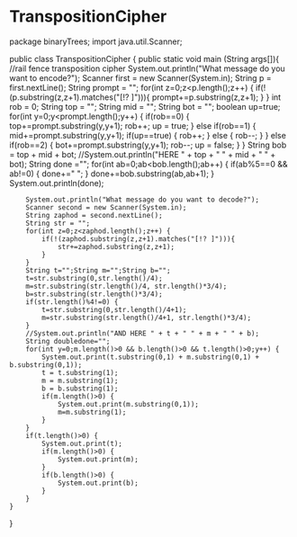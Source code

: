 # TranspositionCipher
package binaryTrees;
import java.util.Scanner;

public class TranspositionCipher {
	public static void main (String args[]){
		//rail fence transposition cipher
		System.out.println("What message do you want to encode?");
		Scanner first = new Scanner(System.in);
		String p = first.nextLine();
		String prompt = "";
		for(int z=0;z<p.length();z++) {
			if(!(p.substring(z,z+1).matches("[!? ]"))){
				prompt+=p.substring(z,z+1);
			}
		}
		int rob = 0;
		String top = "";
		String mid = "";
		String bot = "";
		boolean up=true;
		for(int y=0;y<prompt.length();y++) {
			if(rob==0) {
				top+=prompt.substring(y,y+1);
				rob++;
				up = true;
			}
			else if(rob==1) {
				mid+=prompt.substring(y,y+1);
				if(up==true) {
					rob++;
				}
				else {
					rob--;
				}
			}
			else if(rob==2) {
				bot+=prompt.substring(y,y+1);
				rob--;
				up = false;
			}
		}
		String bob = top + mid + bot;
		//System.out.println("HERE " + top + " " + mid + " " + bot);
		String done ="";
		for(int ab=0;ab<bob.length();ab++) {
			if(ab%5==0 && ab!=0) {
				done+=" ";
			}
			done+=bob.substring(ab,ab+1);
		}
		System.out.println(done);
		
		System.out.println("What message do you want to decode?");
		Scanner second = new Scanner(System.in);
		String zaphod = second.nextLine();
		String str = "";
		for(int z=0;z<zaphod.length();z++) {
			if(!(zaphod.substring(z,z+1).matches("[!? ]"))){
				str+=zaphod.substring(z,z+1);
			}
		}
		String t="";String m="";String b="";
		t=str.substring(0,str.length()/4);
		m=str.substring(str.length()/4, str.length()*3/4);
		b=str.substring(str.length()*3/4);
		if(str.length()%4!=0) {
			t=str.substring(0,str.length()/4+1);
			m=str.substring(str.length()/4+1, str.length()*3/4);
		}
		//System.out.println("AND HERE " + t + " " + m + " " + b);
		String doubledone="";
		for(int y=0;m.length()>0 && b.length()>0 && t.length()>0;y++) {
			System.out.print(t.substring(0,1) + m.substring(0,1) + b.substring(0,1));
			t = t.substring(1);
			m = m.substring(1);
			b = b.substring(1);
			if(m.length()>0) {
				System.out.print(m.substring(0,1));
				m=m.substring(1);
			}
		}
		if(t.length()>0) {
			System.out.print(t);
			if(m.length()>0) {
				System.out.print(m);
			}
			if(b.length()>0) {
				System.out.print(b);
			}
		}
	}
}
